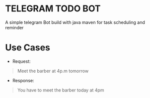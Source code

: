 # TELEGRAM TODO BOT

A simple telegram Bot build with java  maven for task scheduling and reminder 

# Use Cases
- Request: 
> Meet the barber at 4p.m  tomorrow

- Response:
> You have to meet the barber today at 4pm